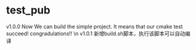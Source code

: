 # test_pub
v1.0.0 Now We can build the simple project. It means that our cmake test succeed! congradulations!! \n
v1.0.1 新增build.sh脚本，执行该脚本可以自动编译
